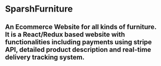 # SparshFurniture
## An Ecommerce Website for all kinds of furniture. It is a React/Redux based website with functionalities including payments using stripe API, detailed product description and real-time delivery tracking system.
